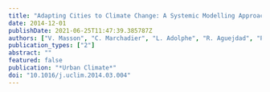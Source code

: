 ```yaml
---
title: "Adapting Cities to Climate Change: A Systemic Modelling Approach"
date: 2014-12-01
publishDate: 2021-06-25T11:47:39.385787Z
authors: ["V. Masson", "C. Marchadier", "L. Adolphe", "R. Aguejdad", "P. Avner", "M. Bonhomme", "G. Bretagne", "X. Briottet", "B. Bueno", "C. de Munck", "O. Doukari", "S. Hallegatte", "J. Hidalgo", "T. Houet", "J. Le Bras", "A. Lemonsu", "N. Long", "M.-P. Moine", "T. Morel", "L. Nolorgues", "G. Pigeon", "J.-L. Salagnac", "V. Viguié", "K. Zibouche"]
publication_types: ["2"]
abstract: ""
featured: false
publication: "*Urban Climate*"
doi: "10.1016/j.uclim.2014.03.004"
---
```


